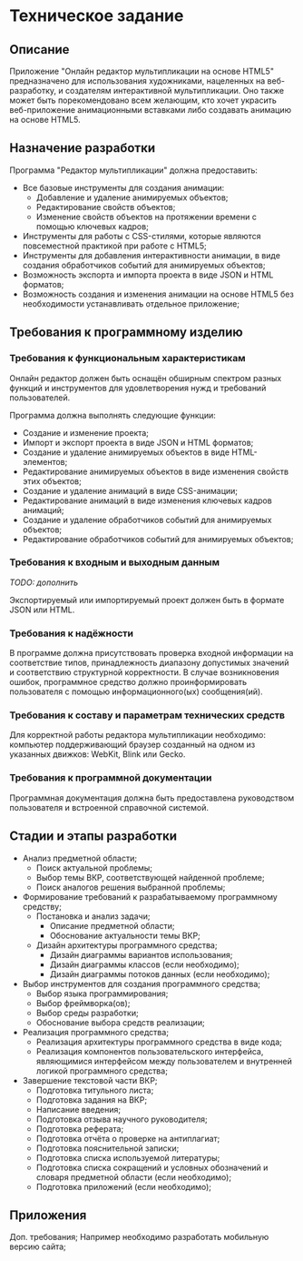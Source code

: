 # Техническое задание

## Описание

Приложение "Онлайн редактор мультипликации на основе HTML5" предназначено для использования художниками, нацеленных на веб-разработку, и создателям интерактивной мультипликации. Оно также может быть порекомендовано всем желающим, кто хочет украсить веб-приложение анимационными вставками либо создавать анимацию на основе HTML5.

## Назначение разработки

Программа "Редактор мультипликации" должна предоставить:

- Все базовые инструменты для создания анимации:
  - Добавление и удаление анимируемых объектов;
  - Редактирование свойств объектов;
  - Изменение свойств объектов на протяжении времени с помощью ключевых кадров;
- Инструменты для работы с CSS-стилями, которые являются повсеместной практикой при работе с HTML5;
- Инструменты для добавления интерактивности анимации, в виде создания обработчиков событий для анимируемых объектов;
- Возможность экспорта и импорта проекта в виде JSON и HTML форматов;
- Возможность создания и изменения анимации на основе HTML5 без необходимости устанавливать отдельное приложение;

<!-- Требования к программному средству/разработке? -->

## Требования к программному изделию

<!-- Возможный функционал для коммерциализации:
 1) Возможность хранить проекты на удалённом сервере
 2) Магазин асетов/материалов (Изображения, готовые стили и скрипты, готовые макеты/шаблоны проекта) -->

### Требования к функциональным характеристикам

<!-- При работе с программой предусматривается две категории пользователей: гость и зарегистрированный пользователь -->

Онлайн редактор должен быть оснащён обширным спектром разных функций и инструментов для удовлетворения нужд и требований пользователей.

Программа должна выполнять следующие функции:

- Создание и изменение проекта;
- Импорт и экспорт проекта в виде JSON и HTML форматов;
- Создание и удаление анимируемых объектов в виде HTML-элементов;
- Редактирование анимируемых объектов в виде изменения свойств этих объектов;
- Создание и удаление анимаций в виде CSS-анимации;
- Редактирование анимаций в виде изменения ключевых кадров анимаций;
- Создание и удаление обработчиков событий для анимируемых объектов;
- Редактирование обработчиков событий для анимируемых объектов;

### Требования к входным и выходным данным

*TODO: дополнить*

Экспортируемый или импортируемый проект должен быть в формате JSON или HTML.

### Требования к надёжности

В программе должна присутствовать проверка входной информации на соответствие типов, принадлежность диапазону допустимых значений и соответствию структурной корректности. В случае возникновения ошибок, программное средство должно проинформировать пользователя с помощью информационного(ых) сообщения(ий).

### Требования к составу и параметрам технических средств

Для корректной работы редактора мультипликации необходимо: компьютер поддерживающий браузер созданный на одном из указанных движков: WebKit, Blink или Gecko.

### Требования к программной документации

Программная документация должна быть предоставлена руководством пользователя и встроенной справочной системой.

## Стадии и этапы разработки

- Анализ предметной области;
  - Поиск актуальной проблемы;
  - Выбор темы ВКР, соответствующей найденной проблеме;
  - Поиск аналогов решения выбранной проблемы;
- Формирование требований к разрабатываемому программному средству;
  - Постановка и анализ задачи;
    - Описание предметной области;
    - Обоснование актуальности темы ВКР;
  - Дизайн архитектуры программного средства;
    - Дизайн диаграммы вариантов использования;
    - Дизайн диаграммы классов (если необходимо);
    - Дизайн диаграммы потоков данных (если необходимо);
- Выбор инструментов для создания программного средства;
  - Выбор языка программирования;
  - Выбор фреймворка(ов);
  - Выбор среды разработки;
  - Обоснование выбора средств реализации;
- Реализация программного средства;
  - Реализация архитектуры программного средства в виде кода;
  - Реализация компонентов пользовательского интерфейса, являющимися интерфейсом между пользователем и внутренней логикой программного средства;
- Завершение текстовой части ВКР;
  - Подготовка титульного листа;
  - Подготовка задания на ВКР;
  - Написание введения;
  - Подготовка отзыва научного руководителя;
  - Подготовка реферата;
  - Подготовка отчёта о проверке на антиплагиат;
  - Подготовка пояснительной записки;
  - Подготовка списка используемой литературы;
  - Подготовка списка сокращений и условных обозначений и словаря предметной области (если необходимо);
  - Подготовка приложений (если необходимо);

## Приложения

  Доп. требования;
  Например необходимо разработать мобильную версию сайта;
